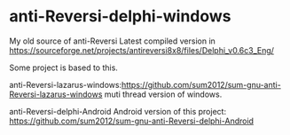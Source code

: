 anti-Reversi-delphi-windows
===========================

My old source of anti-Reversi
Latest compiled version in https://sourceforge.net/projects/antireversi8x8/files/Delphi_v0.6c3_Eng/

Some project is based to this.

anti-Reversi-lazarus-windows:https://github.com/sum2012/sum-gnu-anti-Reversi-lazarus-windows
muti thread version of windows.


anti-Reversi-delphi-Android
Android version of this project: https://github.com/sum2012/sum-gnu-anti-Reversi-delphi-Android



